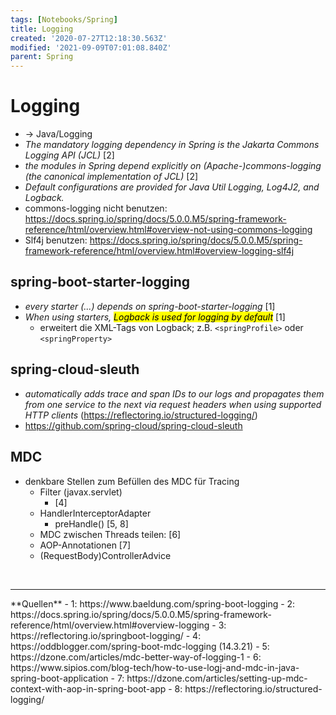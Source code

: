 ```yaml
---
tags: [Notebooks/Spring]
title: Logging
created: '2020-07-27T12:18:30.563Z'
modified: '2021-09-09T07:01:08.840Z'
parent: Spring
---
```


# Logging
- → Java/Logging
- *The mandatory logging dependency in Spring is the Jakarta Commons Logging API (JCL)* [2]
- *the modules in Spring depend explicitly on (Apache-)commons-logging (the canonical implementation of JCL)* [2]
- *Default configurations are provided for Java Util Logging, Log4J2, and Logback.*
- commons-logging nicht benutzen: https://docs.spring.io/spring/docs/5.0.0.M5/spring-framework-reference/html/overview.html#overview-not-using-commons-logging
- Slf4j benutzen: https://docs.spring.io/spring/docs/5.0.0.M5/spring-framework-reference/html/overview.html#overview-logging-slf4j


## spring-boot-starter-logging
- *every starter (...) depends on spring-boot-starter-logging* [1]
- *When using starters, <mark>Logback is used for logging by default</mark>* [1]
  - erweitert die XML-Tags von Logback; z.B. `<springProfile>` oder `<springProperty>`


## spring-cloud-sleuth
- *automatically adds trace and span IDs to our logs and propagates them from one service to the next via request headers when using supported HTTP clients*
  (https://reflectoring.io/structured-logging/)
- https://github.com/spring-cloud/spring-cloud-sleuth


## MDC
- denkbare Stellen zum Befüllen des MDC für Tracing
  - Filter (javax.servlet)
    - [4]
  - HandlerInterceptorAdapter
    - preHandle() [5, 8]
  - MDC zwischen Threads teilen: [6]
  - AOP-Annotationen [7]
  - (RequestBody)ControllerAdvice

<br/>
<hr/>
**Quellen**
- 1: https://www.baeldung.com/spring-boot-logging
- 2: https://docs.spring.io/spring/docs/5.0.0.M5/spring-framework-reference/html/overview.html#overview-logging
- 3: https://reflectoring.io/springboot-logging/
- 4: https://oddblogger.com/spring-boot-mdc-logging (14.3.21)
- 5: https://dzone.com/articles/mdc-better-way-of-logging-1
- 6: https://www.sipios.com/blog-tech/how-to-use-logj-and-mdc-in-java-spring-boot-application
- 7: https://dzone.com/articles/setting-up-mdc-context-with-aop-in-spring-boot-app
- 8: https://reflectoring.io/structured-logging/
